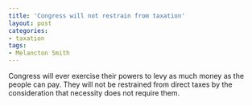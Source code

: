 ```yaml
---
title: 'Congress will not restrain from taxation'
layout: post
categories:
- taxation
tags:
- Melancton Smith
---
```


Congress will ever exercise their powers to levy as much money as the people can pay. They will not be restrained from direct taxes by the consideration that necessity does not require them.